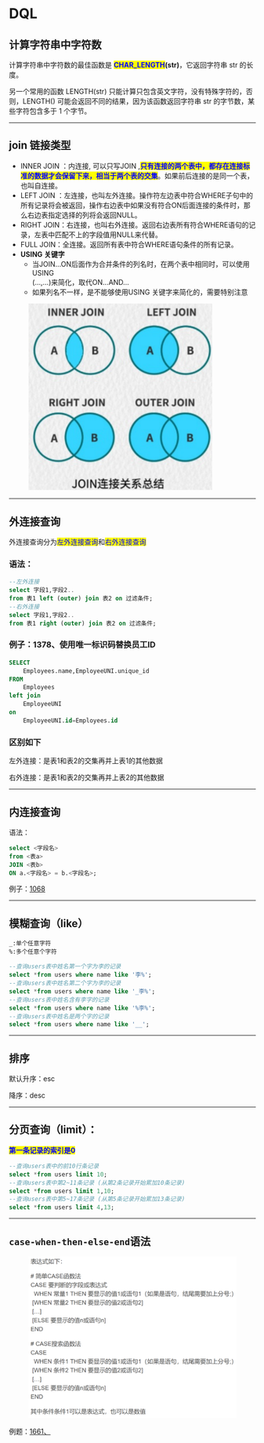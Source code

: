 # DQL

## 计算字符串中字符数

计算字符串中字符数的最佳函数是 <mark style="color:blue;">**CHAR\_LENGTH**</mark>**(str)**，它返回字符串 str 的长度。

另一个常用的函数 LENGTH(str) 只能计算只包含英文字符，没有特殊字符的，否则，LENGTH() 可能会返回不同的结果，因为该函数返回字符串 str 的字节数，某些字符包含多于 1 个字节。

***

## join 链接类型

* INNER JOIN ：内连接, 可以只写JOIN ,<mark style="color:blue;">**只有连接的两个表中，都存在连接标准的数据才会保留下来，相当于两个表的交集**</mark>。如果前后连接的是同一个表，也叫自连接。
* LEFT JOIN ：左连接，也叫左外连接。操作符左边表中符合WHERE子句中的所有记录将会被返回，操作右边表中如果没有符合ON后面连接的条件时，那么右边表指定选择的列将会返回NULL。
* RIGHT JOIN：右连接，也叫右外连接。返回右边表所有符合WHERE语句的记录，左表中匹配不上的字段值用NULL来代替。
* &#x20;FULL JOIN：全连接。返回所有表中符合WHERE语句条件的所有记录。
* **USING 关键字**
  * 当JOIN…ON后面作为合并条件的列名时，在两个表中相同时，可以使用USING\
    (…,…)来简化，取代ON…AND…
  * 如果列名不一样，是不能够使用USING 关键字来简化的，需要特别注意

<figure><img src="../../.gitbook/assets/image (2) (1).png" alt="" width="375"><figcaption></figcaption></figure>

***

## 外连接查询

外连接查询分为<mark style="color:blue;">左外连接查询</mark>和<mark style="color:blue;">右外连接查询</mark>

### 语法：

```sql
--左外连接
select 字段1,字段2..
from 表1 left (outer) join 表2 on 过滤条件;
--右外连接
select 字段1,字段2..
from 表1 right (outer) join 表2 on 过滤条件;
```

### 例子：1378、使用唯一标识码替换员工ID

```sql
SELECT 
    Employees.name,EmployeeUNI.unique_id
FROM
    Employees
left join
    EmployeeUNI
on
    EmployeeUNI.id=Employees.id
```

### 区别如下

左外连接：是表1和表2的交集再并上表1的其他数据

右外连接：是表1和表2的交集再并上表2的其他数据

***

## 内连接查询

语法：

```sql
select <字段名>
from <表a>
JOIN <表b>
ON a.<字段名> = b.<字段名>;
```

例子：[1068](1068.-chan-pin-xiao-shou-fen-xi.md)

***

## 模糊查询（like）

```
_:单个任意字符
%:多个任意个字符
```

```sql
--查询users表中姓名第一个字为李的记录
select *from users where name like '李%';
--查询users表中姓名第二个字为李的记录
select *from users where name like '_李%';
--查询users表中姓名含有李字的记录
select *from users where name like '%李%';
--查询users表中姓名是两个字的记录
select *from users where name like '__';
```

***

## 排序

默认升序：esc

降序：desc

***

## 分页查询（limit）：

<mark style="color:blue;">**第一条记录的索引是0**</mark>

```sql
--查询users表中的前10行条记录
select *from users limit 10;
--查询users表中第2~11条记录 (从第2条记录开始累加10条记录)
select *from users limit 1,10;
--查询users表中第5~17条记录 (从第5条记录开始累加13条记录)
select *from users limit 4,13;
```

***

## `case-when-then-else-end`语法

<figure><img src="../../.gitbook/assets/image (1).png" alt=""><figcaption></figcaption></figure>

例题：[1661、](1661-mei-tai-ji-qi-de-jin-cheng-ping-jun-yun-xing-shi-jian.md)
